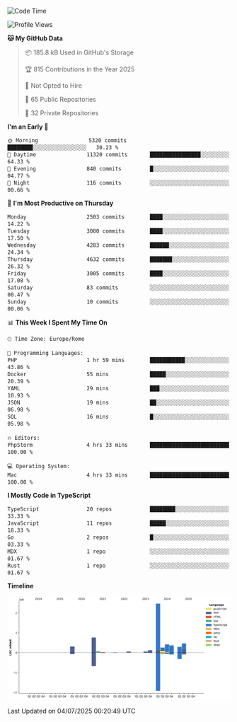 <!--START_SECTION:waka-->
![Code Time](http://img.shields.io/badge/Code%20Time-6%2C094%20hrs%2037%20mins-blue)

![Profile Views](http://img.shields.io/badge/Profile%20Views-0-blue)

**🐱 My GitHub Data** 

> 📦 185.8 kB Used in GitHub's Storage 
 > 
> 🏆 815 Contributions in the Year 2025
 > 
> 🚫 Not Opted to Hire
 > 
> 📜 65 Public Repositories 
 > 
> 🔑 32 Private Repositories 
 > 
**I'm an Early 🐤** 

```text
🌞 Morning                5320 commits        ████████░░░░░░░░░░░░░░░░░   30.23 % 
🌆 Daytime                11320 commits       ████████████████░░░░░░░░░   64.33 % 
🌃 Evening                840 commits         █░░░░░░░░░░░░░░░░░░░░░░░░   04.77 % 
🌙 Night                  116 commits         ░░░░░░░░░░░░░░░░░░░░░░░░░   00.66 % 
```
📅 **I'm Most Productive on Thursday** 

```text
Monday                   2503 commits        ████░░░░░░░░░░░░░░░░░░░░░   14.22 % 
Tuesday                  3080 commits        ████░░░░░░░░░░░░░░░░░░░░░   17.50 % 
Wednesday                4283 commits        ██████░░░░░░░░░░░░░░░░░░░   24.34 % 
Thursday                 4632 commits        ███████░░░░░░░░░░░░░░░░░░   26.32 % 
Friday                   3005 commits        ████░░░░░░░░░░░░░░░░░░░░░   17.08 % 
Saturday                 83 commits          ░░░░░░░░░░░░░░░░░░░░░░░░░   00.47 % 
Sunday                   10 commits          ░░░░░░░░░░░░░░░░░░░░░░░░░   00.06 % 
```


📊 **This Week I Spent My Time On** 

```text
🕑︎ Time Zone: Europe/Rome

💬 Programming Languages: 
PHP                      1 hr 59 mins        ███████████░░░░░░░░░░░░░░   43.86 % 
Docker                   55 mins             █████░░░░░░░░░░░░░░░░░░░░   20.39 % 
YAML                     29 mins             ███░░░░░░░░░░░░░░░░░░░░░░   10.93 % 
JSON                     19 mins             ██░░░░░░░░░░░░░░░░░░░░░░░   06.98 % 
SQL                      16 mins             █░░░░░░░░░░░░░░░░░░░░░░░░   05.98 % 

🔥 Editors: 
PhpStorm                 4 hrs 33 mins       █████████████████████████   100.00 % 

💻 Operating System: 
Mac                      4 hrs 33 mins       █████████████████████████   100.00 % 
```

**I Mostly Code in TypeScript** 

```text
TypeScript               20 repos            ████████░░░░░░░░░░░░░░░░░   33.33 % 
JavaScript               11 repos            █████░░░░░░░░░░░░░░░░░░░░   18.33 % 
Go                       2 repos             █░░░░░░░░░░░░░░░░░░░░░░░░   03.33 % 
MDX                      1 repo              ░░░░░░░░░░░░░░░░░░░░░░░░░   01.67 % 
Rust                     1 repo              ░░░░░░░░░░░░░░░░░░░░░░░░░   01.67 % 
```



**Timeline**

![Lines of Code chart](https://raw.githubusercontent.com/frnwtr/frnwtr/main/assets/bar_graph.png)


 Last Updated on 04/07/2025 00:20:49 UTC
<!--END_SECTION:waka-->